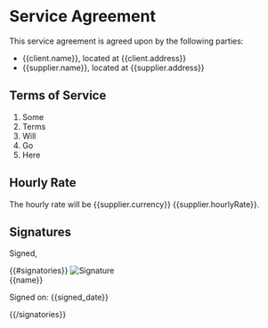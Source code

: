 # Service Agreement

This service agreement is agreed upon by the following parties:

* {{client.name}}, located at {{client.address}}
* {{supplier.name}}, located at {{supplier.address}}

## Terms of Service

1. Some
2. Terms
3. Will
4. Go
5. Here

## Hourly Rate

The hourly rate will be {{supplier.currency}} {{supplier.hourlyRate}}.

## Signatures

Signed,

{{#signatories}}
![Signature]({{signature}}) \
{{name}}

Signed on: {{signed_date}}

{{/signatories}}
